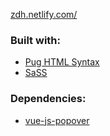 [zdh.netlify.com/](https://zdh.netlify.com/)

### Built with:

- [Pug HTML Syntax](https://pugjs.org/api/getting-started.html)
- [SaSS](https://sass-lang.com/)

### Dependencies:

- [vue-js-popover](https://github.com/euvl/vue-js-popover)
